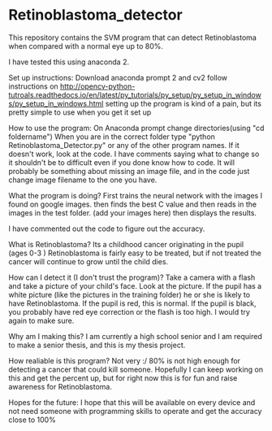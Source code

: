 # Retinoblastoma_detector
This repository contains the SVM program that can detect Retinoblastoma when compared with a normal eye up to 80%.

I have tested this using anaconda 2.

Set up instructions:
Download anaconda prompt 2 and cv2
follow instructions on http://opencv-python-tutroals.readthedocs.io/en/latest/py_tutorials/py_setup/py_setup_in_windows/py_setup_in_windows.html
setting up the program is kind of a pain, but its pretty simple to use when you get it set up

How to use the program:
On Anaconda prompt change directories(using "cd foldername")
When you are in the correct folder type "python Retinoblastoma_Detector.py" or any of the other program names.
If it doesn't work, look at the code. I have comments saying what to change so it shouldn't be to difficult even if you done know how to code. It will probably be something about missing an image file, and in the code just change image filename to the one you have.

What the program is doing?
First trains the neural network with the images I found on google images.
then finds the best C value
and then reads in the images in the test folder. (add your images here)
then displays the results.

I have commented out the code to figure out the accuracy.

What is Retinoblastoma?
Its a childhood cancer originating in the pupil (ages 0-3 )
Retinoblastoma is fairly easy to be treated, but if not treated the cancer will continue to grow until the child dies.

How can I detect it (I don't trust the program)?
Take a camera with a flash and take a picture of your child's face.
Look at the picture.
If the pupil has a white picture (like the pictures in the training folder) he or she is likely to have Retinoblastoma.
If the pupil is red, this is normal.
If the pupil is black, you probably have red eye correction or the flash is too high. I would try again to make sure.

Why am I making this?
I am currently a high school senior and I am required to make a senior thesis, and this is my thesis project.

How realiable is this program?
Not very :/
80% is not high enough for detecting a cancer that could kill someone.
Hopefully I can keep working on this and get the percent up, but for right now this is for fun and raise awareness for Retinoblastoma.

Hopes for the future:
I hope that this will be available on every device and not need someone with programming skills to operate
and get the accuracy close to 100%
